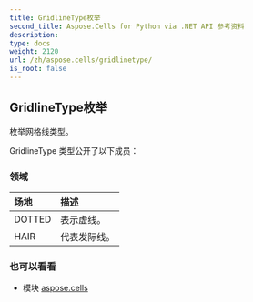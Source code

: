 ```yaml
---
title: GridlineType枚举
second_title: Aspose.Cells for Python via .NET API 参考资料
description:
type: docs
weight: 2120
url: /zh/aspose.cells/gridlinetype/
is_root: false
---
```

## GridlineType枚举
枚举网格线类型。



GridlineType 类型公开了以下成员：

### 领域
|场地|描述|
| :- | :- |
| DOTTED |表示虚线。|
| HAIR |代表发际线。|



### 也可以看看
* 模块 [aspose.cells](..)
